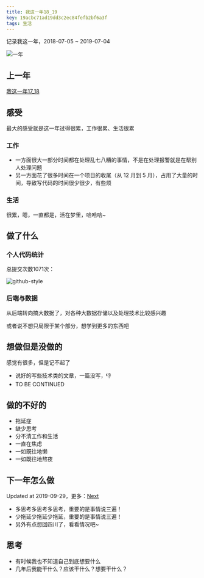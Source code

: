 ```yaml
---
title: 我这一年18_19
key: 19acbc71ad19dd3c2ec84fefb2bf6a3f
tags: 生活
---
```


记录我这一年，2018-07-05 ~ 2019-07-04

![一年](http://118.24.108.205:8086/pic/blog/one-year.png)

<!--more-->

## 上一年
[我这一年17_18]([https://hate13.com/2018/05/28/%E6%88%91%E8%BF%99%E4%B8%80%E5%B9%B417_18.html](https://hate13.com/2018/05/28/我这一年17_18.html))

## 感受
最大的感受就是这一年过得很累，工作很累、生活很累

### 工作
- 一方面很大一部分时间都在处理乱七八糟的事情，不是在处理报警就是在帮别人处理问题
- 另一方面花了很多时间在一个项目的收尾（从 12 月到 5 月），占用了大量的时间，导致写代码的时间很少很少，有些烦

### 生活
很累，嗯，一直都是，活在梦里，哈哈哈~

## 做了什么

### 个人代码统计
总提交次数1071次：

![github-style](http://118.24.108.205:8086/pic/blog/2018-code-github-style.png)

### 后端与数据
从后端转向搞大数据了，对各种大数据存储以及处理技术比较感兴趣

或者说不想只局限于某个部分，想学到更多的东西吧

## 想做但是没做的
感觉有很多，但是记不起了
- 说好的写些技术类的文章，一篇没写，👎
- TO BE CONTINUED

## 做的不好的
- 拖延症
- 缺少思考
- 分不清工作和生活
- 一直在焦虑
- 一如既往地懒
- 一如既往地熬夜

## 下一年怎么做

Updated at 2019-09-29，更多：[Next](https://hate13.com/2019/09/29/Next.html)

- 多思考多思考多思考，重要的是事情说三遍！
- 少拖延少拖延少拖延，重要的是事情说三遍！
- 另外有点想回四川了，看看情况吧~

## 思考
- 有时候我也不知道自己到底想要什么
- 几年后我能干什么？应该干什么？想要干什么？
